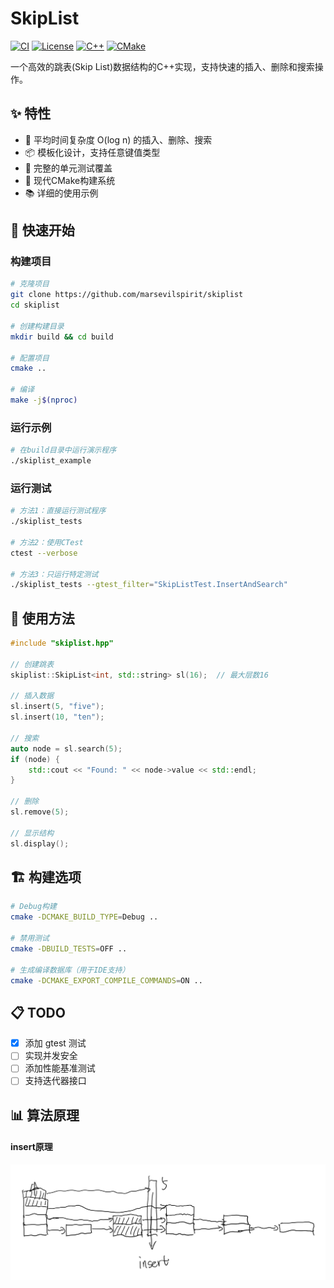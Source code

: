 # SkipList

[![CI](https://github.com/marsevilspirit/skiplist/actions/workflows/ci.yml/badge.svg)](https://github.com/marsevilspirit/skiplist/actions/workflows/ci.yml)
[![License](https://img.shields.io/badge/license-MIT-blue.svg)](LICENSE)
[![C++](https://img.shields.io/badge/C%2B%2B-17-blue.svg)](https://en.cppreference.com/w/cpp/17)
[![CMake](https://img.shields.io/badge/CMake-3.16+-blue.svg)](https://cmake.org/)

一个高效的跳表(Skip List)数据结构的C++实现，支持快速的插入、删除和搜索操作。

## ✨ 特性

- 🚀 平均时间复杂度 O(log n) 的插入、删除、搜索
- 📦 模板化设计，支持任意键值类型
- 🧪 完整的单元测试覆盖
- 🔧 现代CMake构建系统
- 📚 详细的使用示例

## 🚀 快速开始

### 构建项目

```bash
# 克隆项目
git clone https://github.com/marsevilspirit/skiplist
cd skiplist

# 创建构建目录
mkdir build && cd build

# 配置项目
cmake ..

# 编译
make -j$(nproc)
```

### 运行示例

```bash
# 在build目录中运行演示程序
./skiplist_example
```

### 运行测试

```bash
# 方法1：直接运行测试程序
./skiplist_tests

# 方法2：使用CTest
ctest --verbose

# 方法3：只运行特定测试
./skiplist_tests --gtest_filter="SkipListTest.InsertAndSearch"
```

## 📖 使用方法

```cpp
#include "skiplist.hpp"

// 创建跳表
skiplist::SkipList<int, std::string> sl(16);  // 最大层数16

// 插入数据
sl.insert(5, "five");
sl.insert(10, "ten");

// 搜索
auto node = sl.search(5);
if (node) {
    std::cout << "Found: " << node->value << std::endl;
}

// 删除
sl.remove(5);

// 显示结构
sl.display();
```

## 🏗️ 构建选项

```bash
# Debug构建
cmake -DCMAKE_BUILD_TYPE=Debug ..

# 禁用测试
cmake -DBUILD_TESTS=OFF ..

# 生成编译数据库（用于IDE支持）
cmake -DCMAKE_EXPORT_COMPILE_COMMANDS=ON ..
```

## 📋 TODO

- [x] 添加 gtest 测试
- [ ] 实现并发安全
- [ ] 添加性能基准测试
- [ ] 支持迭代器接口

## 📊 算法原理

#### insert原理

![insert](img/skiplist_insert_1.png)


